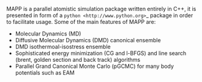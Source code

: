 MAPP is a parallel atomistic simulation package written entirely in C++, it is presented in form of a `python <http://www.python.org>`_ package in order to facilitate usage. Some of the main features of MAPP are:

  * Molecular Dynamics (MD)
  * Diffusive Molecular Dynamics (DMD) canonical ensemble
  * DMD isothermoal-isostress ensemble
  * Sophisticated energy minimization (CG and l-BFGS) and line search (brent, golden section and back track) algorithms
  * Parallel Grand Canonical Monte Carlo (pGCMC) for many body potentials such as EAM
